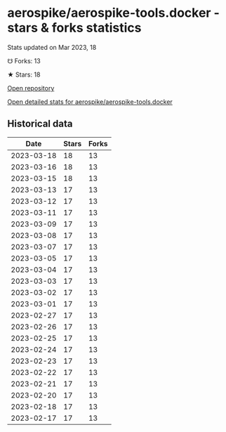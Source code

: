 # aerospike/aerospike-tools.docker - stars & forks statistics

Stats updated on Mar 2023, 18

☋ Forks: 13

★ Stars: 18

[Open repository](https://github.com/aerospike/aerospike-tools.docker)

[Open detailed stats for aerospike/aerospike-tools.docker](https://reviewgithub.com/rep/aerospike/aerospike-tools.docker)

## Historical data
| Date | Stars | Forks |
|------|-------|-------|
| 2023-03-18 | 18 | 13 | 
| 2023-03-16 | 18 | 13 | 
| 2023-03-15 | 18 | 13 | 
| 2023-03-13 | 17 | 13 | 
| 2023-03-12 | 17 | 13 | 
| 2023-03-11 | 17 | 13 | 
| 2023-03-09 | 17 | 13 | 
| 2023-03-08 | 17 | 13 | 
| 2023-03-07 | 17 | 13 | 
| 2023-03-05 | 17 | 13 | 
| 2023-03-04 | 17 | 13 | 
| 2023-03-03 | 17 | 13 | 
| 2023-03-02 | 17 | 13 | 
| 2023-03-01 | 17 | 13 | 
| 2023-02-27 | 17 | 13 | 
| 2023-02-26 | 17 | 13 | 
| 2023-02-25 | 17 | 13 | 
| 2023-02-24 | 17 | 13 | 
| 2023-02-23 | 17 | 13 | 
| 2023-02-22 | 17 | 13 | 
| 2023-02-21 | 17 | 13 | 
| 2023-02-20 | 17 | 13 | 
| 2023-02-18 | 17 | 13 | 
| 2023-02-17 | 17 | 13 | 

